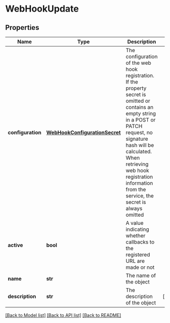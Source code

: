 # WebHookUpdate

## Properties
Name | Type | Description | Notes
------------ | ------------- | ------------- | -------------
**configuration** | [**WebHookConfigurationSecret**](WebHookConfigurationSecret.md) | The configuration of the web hook registration.                If the property secret is omitted or contains an empty string in a POST or PATCH request,  no signature hash will be calculated.                When retrieving web hook registration information from the service, the secret is always omitted | 
**active** | **bool** | A value indicating whether callbacks to the registered URL are made or not | 
**name** | **str** | The name of the object | 
**description** | **str** | The description of the object | [optional] 

[[Back to Model list]](../README.md#documentation-for-models) [[Back to API list]](../README.md#documentation-for-api-endpoints) [[Back to README]](../README.md)


